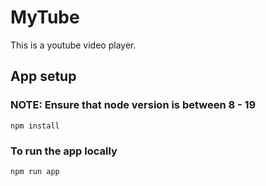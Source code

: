 # MyTube
 This is a youtube video player.
## App setup
### NOTE: Ensure that node version is between 8 - 19
```
npm install
```

### To run the app locally
```
npm run app
```

